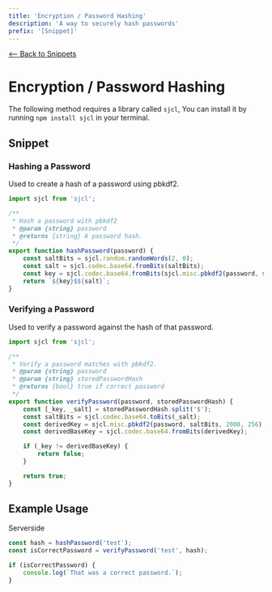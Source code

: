```yaml
---
title: 'Encryption / Password Hashing'
description: 'A way to securely hash passwords'
prefix: '[Snippet]'
---
```


[<-- Back to Snippets](./README.md)

# Encryption / Password Hashing

The following method requires a library called `sjcl`, You can install it by running `npm install sjcl` in your terminal.

## Snippet

### Hashing a Password

Used to create a hash of a password using pbkdf2.

```js
import sjcl from 'sjcl';

/**
 * Hash a password with pbkdf2
 * @param {string} password
 * @returns {string} A password hash.
 */
export function hashPassword(password) {
    const saltBits = sjcl.random.randomWords(2, 0);
    const salt = sjcl.codec.base64.fromBits(saltBits);
    const key = sjcl.codec.base64.fromBits(sjcl.misc.pbkdf2(password, saltBits, 2000, 256));
    return `${key}$${salt}`;
}
```

### Verifying a Password

Used to verify a password against the hash of that password.

```js
import sjcl from 'sjcl';

/**
 * Verify a password matches with pbkdf2.
 * @param {string} password
 * @param {string} storedPasswordHash
 * @returns {bool} true if correct password
 */
export function verifyPassword(password, storedPasswordHash) {
    const [_key, _salt] = storedPasswordHash.split('$');
    const saltBits = sjcl.codec.base64.toBits(_salt);
    const derivedKey = sjcl.misc.pbkdf2(password, saltBits, 2000, 256);
    const derivedBaseKey = sjcl.codec.base64.fromBits(derivedKey);

    if (_key != derivedBaseKey) {
        return false;
    }

    return true;
}
```

## Example Usage

Serverside

```js
const hash = hashPassword('test');
const isCorrectPassword = verifyPassword('test', hash);

if (isCorrectPassword) {
    console.log(`That was a correct password.`);
}
```
